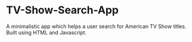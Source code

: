 # TV-Show-Search-App

A minimalistic app which helps a user search for American TV Show titles. 
Built using HTML and Javascript.